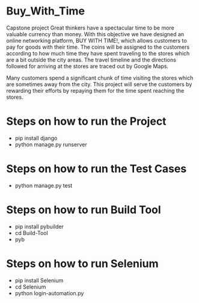 # Buy_With_Time
Capstone project
Great thinkers have a spectacular time to be more valuable currency than money. With this objective we have designed an online networking platform, BUY WITH TIME!, which allows customers to pay for goods with their time. The coins will be assigned to the customers according to how much time they have spent traveling to the stores which are a bit outside the city areas. The travel timeline and the directions followed for arriving at the stores are traced out by Google Maps.

Many customers spend a significant chunk of time visiting the stores which are sometimes away from the city. This project will serve the customers by rewarding their efforts by repaying them for the time spent reaching the stores.

# Steps on how to run the Project 
- pip install django
- python manage.py runserver

# Steps on how to run the Test Cases
- python manage.py test

# Steps on how to run Build Tool
- pip install pybuilder
- cd Build-Tool
- pyb

# Steps on how to run Selenium
- pip install Selenium
- cd Selenium
- python login-automation.py

